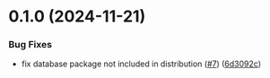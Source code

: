 # 0.1.0 (2024-11-21)


### Bug Fixes

* fix database package not included in distribution ([#7](https://github.com/FAZuH/faz-utils/issues/7)) ([6d3092c](https://github.com/FAZuH/faz-utils/commit/6d3092ce9ae483f5fb839613d41fb94b2cdfb91a))




